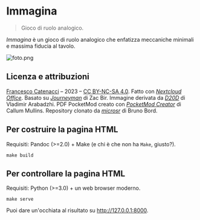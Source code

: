 # Immagina

> Gioco di ruolo analogico.

*Immagina* è un gioco di ruolo analogico che enfatizza meccaniche minimali e massima fiducia al tavolo.

![foto.png](https://nextcloud03.webo.hosting/s/WKwFfHcjTxGFRj8/download/foto.jpg)

## Licenza e attribuzioni

[Francesco Catenacci](https://github.com/Medusa) – 2023 – [CC BY-NC-SA 4.0](https://creativecommons.org/licenses/by-nc-sa/4.0/deed.it). Fatto con [*Nextcloud Office*](https://nextcloud.com/it/office/). Basato su [*Journeyman*](https://neverendingpretending.net/tag/journeyman-engine.html) di Zac Bir. Immagine derivata da [*D20D*](https://www.deviantart.com/vladar4/art/D20D-576928707) di Vladimir Arabadzhi. PDF PocketMod creato con [*PocketMod Creator*](https://github.com/mullinscr/pocketmod-creator) di Callum Mullins. Repository clonato da [*microsr*](https://github.com/brunobord/microsr) di Bruno Bord.

## Per costruire la pagina HTML

Requisiti: Pandoc (>=2.0) + Make (e chi è che non ha `Make`, giusto?).

    make build

## Per controllare la pagina HTML

Requisiti: Python (>=3.0) + un web browser moderno.

    make serve

Puoi dare un'occhiata al risultato su <http://127.0.0.1:8000>.
